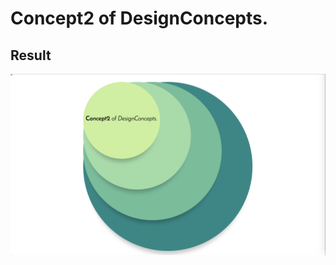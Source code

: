 Concept2 of DesignConcepts.
==============================

Result
-----------
<p align="center">
  <img src="c2.png"/>
</p>

